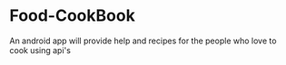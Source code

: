 # Food-CookBook
An android app will provide help and recipes for the people who love to cook using api's
